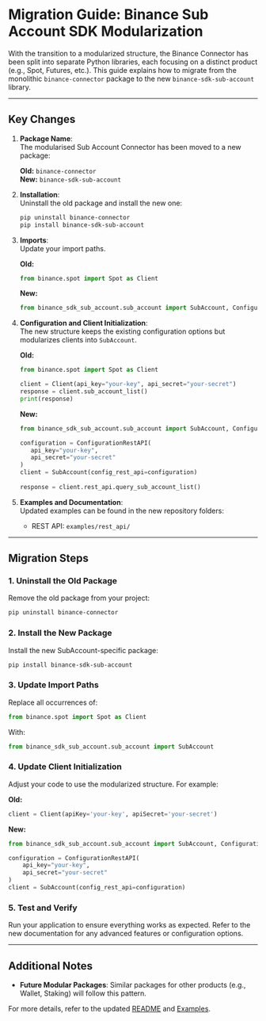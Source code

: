 # Migration Guide: Binance Sub Account SDK Modularization

With the transition to a modularized structure, the Binance Connector has been split into separate Python libraries, each focusing on a distinct product (e.g., Spot, Futures, etc.). This guide explains how to migrate from the monolithic `binance-connector` package to the new `binance-sdk-sub-account` library.

---

## Key Changes

1. **Package Name**:  
   The modularised Sub Account Connector has been moved to a new package:

   **Old:** `binance-connector`  
   **New:** `binance-sdk-sub-account`

2. **Installation**:  
   Uninstall the old package and install the new one:

   ```bash
   pip uninstall binance-connector
   pip install binance-sdk-sub-account
   ```

3. **Imports**:  
   Update your import paths.  

   **Old:**

   ```python
   from binance.spot import Spot as Client
   ```

   **New:**

   ```python
   from binance_sdk_sub_account.sub_account import SubAccount, ConfigurationRestAPI
   ```

4. **Configuration and Client Initialization**:  
   The new structure keeps the existing configuration options but modularizes clients into `SubAccount`.

   **Old:**

   ```python
   from binance.spot import Spot as Client

   client = Client(api_key="your-key", api_secret="your-secret")
   response = client.sub_account_list()
   print(response)
   ```

   **New:**

   ```python
   from binance_sdk_sub_account.sub_account import SubAccount, ConfigurationRestAPI

   configuration = ConfigurationRestAPI(
      api_key="your-key",
      api_secret="your-secret"
   )
   client = SubAccount(config_rest_api=configuration)
      
   response = client.rest_api.query_sub_account_list()
   ```

5. **Examples and Documentation**:  
   Updated examples can be found in the new repository folders:
   - REST API: `examples/rest_api/`

---

## Migration Steps

### 1. Uninstall the Old Package

Remove the old package from your project:

```bash
pip uninstall binance-connector
```

### 2. Install the New Package

Install the new SubAccount-specific package:

```bash
pip install binance-sdk-sub-account
```

### 3. Update Import Paths

Replace all occurrences of:

```python
from binance.spot import Spot as Client
```

With:

```python
from binance_sdk_sub_account.sub_account import SubAccount
```

### 4. Update Client Initialization

Adjust your code to use the modularized structure. For example:

**Old:**

```python
client = Client(apiKey='your-key', apiSecret='your-secret')
```

**New:**

```python
from binance_sdk_sub_account.sub_account import SubAccount, ConfigurationRestAPI

configuration = ConfigurationRestAPI(
    api_key="your-key",
    api_secret="your-secret"
)
client = SubAccount(config_rest_api=configuration)
```

### 5. Test and Verify

Run your application to ensure everything works as expected. Refer to the new documentation for any advanced features or configuration options.

---

## Additional Notes

- **Future Modular Packages**: Similar packages for other products (e.g., Wallet, Staking) will follow this pattern.

For more details, refer to the updated [README](../README.md) and [Examples](../examples/).
